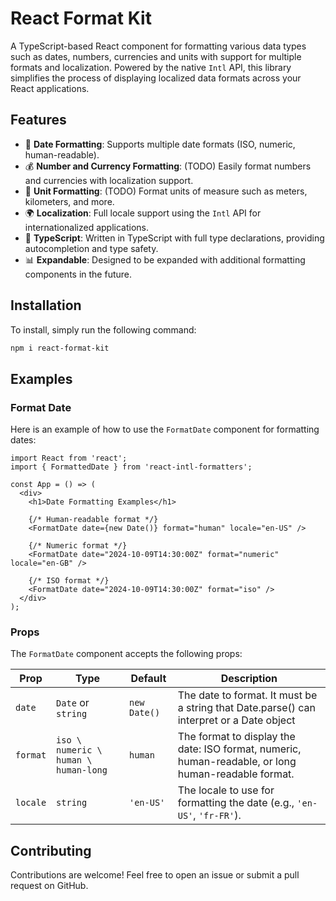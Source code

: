 # React Format Kit
A TypeScript-based React component for formatting various data types such as dates, numbers, currencies and units with support for multiple formats and localization. Powered by the native `Intl` API, this library simplifies the process of displaying localized data formats across your React applications.

## Features

- 📅 **Date Formatting**: Supports multiple date formats (ISO, numeric, human-readable).
- 💰 **Number and Currency Formatting**: (TODO) Easily format numbers and currencies with localization support.
- 📏 **Unit Formatting**: (TODO) Format units of measure such as meters, kilometers, and more.
- 🌍 **Localization**: Full locale support using the `Intl` API for internationalized applications.
- 🔧 **TypeScript**: Written in TypeScript with full type declarations, providing autocompletion and type safety.
- 📊 **Expandable**: Designed to be expanded with additional formatting components in the future.


## Installation
To install, simply run the following command:

```bash
npm i react-format-kit
```

## Examples
### Format Date

Here is an example of how to use the `FormatDate` component for formatting dates:


```tsx
import React from 'react';
import { FormattedDate } from 'react-intl-formatters';

const App = () => (
  <div>
    <h1>Date Formatting Examples</h1>
    
    {/* Human-readable format */}
    <FormatDate date={new Date()} format="human" locale="en-US" />

    {/* Numeric format */}
    <FormatDate date="2024-10-09T14:30:00Z" format="numeric" locale="en-GB" />

    {/* ISO format */}
    <FormatDate date="2024-10-09T14:30:00Z" format="iso" />
  </div>
);
```

### Props

The `FormatDate` component accepts the following props:

| Prop      | Type   | Default   | Description   |
|-----------|---------------|----------|------------|
| `date` | `Date` or `string` | `new Date()` | The date to format. It must be a string that Date.parse() can interpret or a Date object |
| `format` | `iso \ numeric \ human \ human-long` | `human`| The format to display the date: ISO format, numeric, human-readable, or long human-readable format. |
| `locale` | `string` | `'en-US'` | The locale to use for formatting the date (e.g., `'en-US'`, `'fr-FR'`).  |

## Contributing
Contributions are welcome! Feel free to open an issue or submit a pull request on GitHub.

